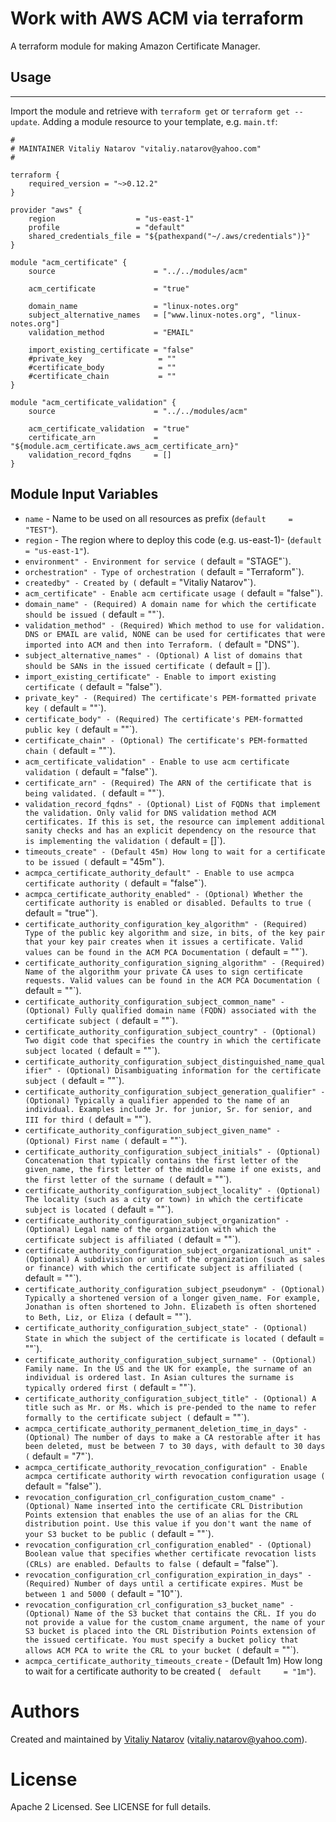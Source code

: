 # Work with AWS ACM via terraform

A terraform module for making Amazon Certificate Manager.

## Usage
----------------------

Import the module and retrieve with ```terraform get``` or ```terraform get --update```. Adding a module resource to your template, e.g. `main.tf`:

```
#
# MAINTAINER Vitaliy Natarov "vitaliy.natarov@yahoo.com"
#

terraform {
    required_version = "~>0.12.2"
}

provider "aws" {
    region                  = "us-east-1"
    profile                 = "default"
    shared_credentials_file = "${pathexpand("~/.aws/credentials")}"
}

module "acm_certificate" {
    source                      = "../../modules/acm"
                        
    acm_certificate             = "true"

    domain_name                 = "linux-notes.org"
    subject_alternative_names   = ["www.linux-notes.org", "linux-notes.org"]
    validation_method           = "EMAIL"

    import_existing_certificate = "false"
    #private_key                 = ""
    #certificate_body            = ""
    #certificate_chain           = ""
}

module "acm_certificate_validation" {
    source                      = "../../modules/acm"
    
    acm_certificate_validation  = "true"
    certificate_arn             = "${module.acm_certificate.aws_acm_certificate_arn}"
    validation_record_fqdns     = []
}

```

Module Input Variables
----------------------

- `name` - Name to be used on all resources as prefix (`default     = "TEST"`).
- `region` - The region where to deploy this code (e.g. us-east-1)-  (`default     = "us-east-1"`).
- `environment" - Environment for service (`  default     = "STAGE"`).
- `orchestration" - Type of orchestration (`  default     = "Terraform"`).
- `createdby" - Created by (`  default     = "Vitaliy Natarov"`).
- `acm_certificate" - Enable acm certificate usage (`  default     = "false"`).
- `domain_name" - (Required) A domain name for which the certificate should be issued (`  default     = ""`).
- `validation_method" - (Required) Which method to use for validation. DNS or EMAIL are valid, NONE can be used for certificates that were imported into ACM and then into Terraform. (`  default     = "DNS"`).
- `subject_alternative_names" - (Optional) A list of domains that should be SANs in the issued certificate (`  default     = []`).
- `import_existing_certificate" - Enable to import existing certificate (`  default     = "false"`).
- `private_key" - (Required) The certificate's PEM-formatted private key (`  default     = ""`).
- `certificate_body" - (Required) The certificate's PEM-formatted public key (`  default     = ""`).
- `certificate_chain" - (Optional) The certificate's PEM-formatted chain (`  default     = ""`).
- `acm_certificate_validation" - Enable to use acm certificate validation (`  default     = "false"`).
- `certificate_arn" - (Required) The ARN of the certificate that is being validated. (`  default     = ""`).
- `validation_record_fqdns" - (Optional) List of FQDNs that implement the validation. Only valid for DNS validation method ACM certificates. If this is set, the resource can implement additional sanity checks and has an explicit dependency on the resource that is implementing the validation (`  default     = []`).
- `timeouts_create" - (Default 45m) How long to wait for a certificate to be issued (`  default     = "45m"`).
- `acmpca_certificate_authority_default" - Enable to use acmpca certificate authority (`  default     = "false"`).
- `acmpca_certificate_authority_enabled" - (Optional) Whether the certificate authority is enabled or disabled. Defaults to true (`  default     = "true"`).
- `certificate_authority_configuration_key_algorithm" - (Required) Type of the public key algorithm and size, in bits, of the key pair that your key pair creates when it issues a certificate. Valid values can be found in the ACM PCA Documentation (`  default     = ""`).
- `certificate_authority_configuration_signing_algorithm" - (Required) Name of the algorithm your private CA uses to sign certificate requests. Valid values can be found in the ACM PCA Documentation (`  default     = ""`).
- `certificate_authority_configuration_subject_common_name" - (Optional) Fully qualified domain name (FQDN) associated with the certificate subject (`  default     = ""`).
- `certificate_authority_configuration_subject_country" - (Optional) Two digit code that specifies the country in which the certificate subject located (`  default     = ""`).
- `certificate_authority_configuration_subject_distinguished_name_qualifier" - (Optional) Disambiguating information for the certificate subject (`  default     = ""`).
- `certificate_authority_configuration_subject_generation_qualifier" - (Optional) Typically a qualifier appended to the name of an individual. Examples include Jr. for junior, Sr. for senior, and III for third (`  default     = ""`).
- `certificate_authority_configuration_subject_given_name" - (Optional) First name (`  default     = ""`).
- `certificate_authority_configuration_subject_initials" - (Optional) Concatenation that typically contains the first letter of the given_name, the first letter of the middle name if one exists, and the first letter of the surname (`  default     = ""`).
- `certificate_authority_configuration_subject_locality" - (Optional) The locality (such as a city or town) in which the certificate subject is located (`  default     = ""`).
- `certificate_authority_configuration_subject_organization" - (Optional) Legal name of the organization with which the certificate subject is affiliated (`  default     = ""`).
- `certificate_authority_configuration_subject_organizational_unit" - (Optional) A subdivision or unit of the organization (such as sales or finance) with which the certificate subject is affiliated (`  default     = ""`).
- `certificate_authority_configuration_subject_pseudonym" - (Optional) Typically a shortened version of a longer given_name. For example, Jonathan is often shortened to John. Elizabeth is often shortened to Beth, Liz, or Eliza (`  default     = ""`).
- `certificate_authority_configuration_subject_state" - (Optional) State in which the subject of the certificate is located (`  default     = ""`).
- `certificate_authority_configuration_subject_surname" - (Optional) Family name. In the US and the UK for example, the surname of an individual is ordered last. In Asian cultures the surname is typically ordered first (`  default     = ""`).
- `certificate_authority_configuration_subject_title" - (Optional) A title such as Mr. or Ms. which is pre-pended to the name to refer formally to the certificate subject (`  default     = ""`).
- `acmpca_certificate_authority_permanent_deletion_time_in_days" - (Optional) The number of days to make a CA restorable after it has been deleted, must be between 7 to 30 days, with default to 30 days (`  default     = "7"`).
- `acmpca_certificate_authority_revocation_configuration" - Enable acmpca certificate authority wirth revocation configuration usage (`  default     = "false"`).
- `revocation_configuration_crl_configuration_custom_cname" - (Optional) Name inserted into the certificate CRL Distribution Points extension that enables the use of an alias for the CRL distribution point. Use this value if you don't want the name of your S3 bucket to be public (`  default     = ""`).
- `revocation_configuration_crl_configuration_enabled" - (Optional) Boolean value that specifies whether certificate revocation lists (CRLs) are enabled. Defaults to false (`  default     = "false"`).
- `revocation_configuration_crl_configuration_expiration_in_days" - (Required) Number of days until a certificate expires. Must be between 1 and 5000 (`  default     = "10"`).
- `revocation_configuration_crl_configuration_s3_bucket_name" - (Optional) Name of the S3 bucket that contains the CRL. If you do not provide a value for the custom_cname argument, the name of your S3 bucket is placed into the CRL Distribution Points extension of the issued certificate. You must specify a bucket policy that allows ACM PCA to write the CRL to your bucket (`  default     = ""`).
- `acmpca_certificate_authority_timeouts_create` - (Default 1m) How long to wait for a certificate authority to be created (`  default     = "1m"`).

Authors
=======

Created and maintained by [Vitaliy Natarov](https://github.com/SebastianUA)
(vitaliy.natarov@yahoo.com).

License
=======

Apache 2 Licensed. See LICENSE for full details.

